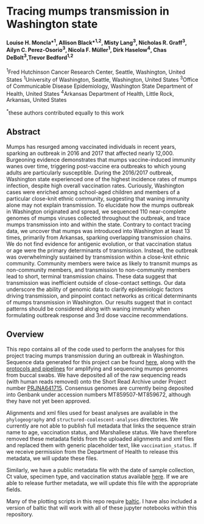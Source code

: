# Tracing mumps transmission in Washington state

#### Louise H. Moncla*<sup>1</sup>, Allison Black*<sup>1,2</sup>, Misty Lang<sup>3</sup>, Nicholas R. Graff<sup>3</sup>, Ailyn C. Perez-Osorio<sup>3</sup>, Nicola F. Müller<sup>1</sup>,  Dirk Haselow<sup>4</sup>, Chas DeBolt<sup>3</sup>,Trevor Bedford<sup>1,2</sup>

<sup>1</sup>Fred Hutchinson Cancer Research Center, Seattle, Washington, United States
<sup>1</sup>University of Washington, Seattle, Washington, United States
<sup>3</sup>Office of Communicable Disease Epidemiology, Washington State Department of Health, United States
<sup>4</sup>Arkansas Department of Health, Little Rock, Arkansas, United States

<sup>*</sup>these authors contributed equally to this work 

## Abstract 
Mumps has resurged among vaccinated individuals in recent years, sparking an outbreak in 2016 and 2017 that affected nearly 12,000. Burgeoning evidence demonstrates that mumps vaccine-induced immunity wanes over time, triggering post-vaccine era outbreaks to which young adults are particularly susceptible. During the 2016/2017 outbreak, Washington state experienced one of the highest incidence rates of mumps infection, despite high overall vaccination rates. Curiously, Washington cases were enriched among school-aged children and members of a particular close-knit ethnic community, suggesting that waning immunity alone may not explain transmission. To elucidate how the mumps outbreak in Washington originated and spread, we sequenced 110 near-complete genomes of mumps viruses collected throughout the outbreak, and trace mumps transmission into and within the state. Contrary to contact tracing data, we uncover that mumps was introduced into Washington at least 13 times, primarily from Arkansas, sparking overlapping transmission chains. We do not find evidence for antigenic evolution, or that vaccination status or age were the primary determinants of transmission. Instead, the outbreak was overwhelmingly sustained by transmission within a close-knit ethnic community. Community members were twice as likely to transmit mumps as non-community members, and transmission to non-community members lead to short, terminal transmission chains. These data suggest that transmission was inefficient outside of close-contact settings. Our data underscore the ability of genomic data to clarify epidemiologic factors driving transmission, and pinpoint contact networks as critical determinants of mumps transmission in Washington. Our results suggest that in contact patterns should be considered along with waning immunity when formulating outbreak response and 3rd dose vaccine recommendations.  

## Overview
This repo contains all of the code used to perform the analyses for this project tracing mumps transmission during an outbreak in Washington. Sequence data generated for this project can be found [here](https://github.com/blab/mumps-seq/tree/master/data), along with the [protocols and pipelines](https://github.com/blab/mumps-seq) for amplifying and sequencing mumps genomes from buccal swabs. We have deposited all of the raw sequencing reads (with human reads removed) onto the Short Read Archive under Project number [PRJNA641715](https://www.ncbi.nlm.nih.gov/sra/?term=PRJNA641715). Consensus genomes are currently being deposited into Genbank under accession numbers MT859507-MT859672, although they have not yet been approved. 

Alignments and xml files used for beast analyses are available in the `phylogeography` and `structured-coalescent-analyses` directories. We currently are not able to publish full metadata that links the sequence strain name to age, vaccination status, and Marshallese status. We have therefore removed these metadata fields from the uploaded alignments and xml files and replaced them with generic placeholder text, like `vaccination_status`. If we receive permission from the Department of Health to release this metadata, we will update these files.

Similarly, we have a public metadata file with the date of sample collection, Ct value, specimen type, and vaccination status available [here](https://github.com/blab/mumps-wa-phylodynamics/blob/master/sample-metadata-public-2020-10-06.txt). If we are able to release further metadata, we will update this file with the appropriate fields.

Many of the plotting scripts in this repo require [baltic](https://github.com/evogytis/baltic). I have also included a version of baltic that will work with all of these jupyter notebooks within this repository. 

